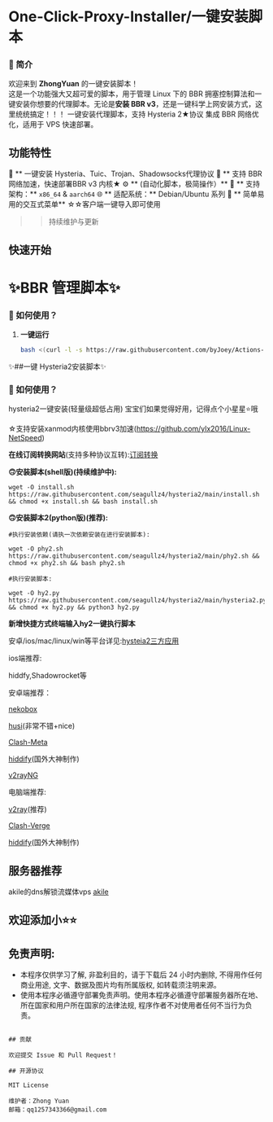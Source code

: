 # One-Click-Proxy-Installer/一键安装脚本
### 🌟 简介  
欢迎来到 **ZhongYuan** 的一键安装脚本！  
这是一个功能强大又超可爱的脚本，用于管理 Linux 下的 BBR 拥塞控制算法和一键安装你想要的代理脚本。无论是**安装 BBR v3**，还是一键科学上网安装方式，这里统统搞定！！！
一键安装代理脚本，支持 Hysteria 2★协议
集成 BBR 网络优化，适用于 VPS 快速部署。

## 功能特性

👑 ** 一键安装 Hysteria、Tuic、Trojan、Shadowsocks代理协议
🍰 ** 支持 BBR 网络加速，快速部署BBR v3 内核★
⚙️ ** (自动化脚本，极简操作）**
📢 ** 支持架构：** `x86_64` & `aarch64`  🌐 ** 适配系统：** Debian/Ubuntu 系列
👀 ** 简单易用的交互式菜单**
☆☆客户端一键导入即可使用
>>持续维护与更新

## 快速开始
# ✨BBR 管理脚本✨  
  

>   
 

### 🚀 如何使用？

1. **一键运行**  
   ```bash
   bash <(curl -l -s https://raw.githubusercontent.com/byJoey/Actions-bbr-v3/refs/heads/main/install.sh)
   ```




 ✨##一键 Hysteria2安装脚本✨  
  

>   
 

### 🚀 如何使用？

hysteria2一键安装(轻量级超低占用)
宝宝们如果觉得好用，记得点个小星星⭐️哦


☆支持安装xanmod内核使用bbrv3加速(https://github.com/ylx2016/Linux-NetSpeed)

**在线订阅转换网站**(支持多种协议互转):[订阅转换](https://sub.crazyact.com/)

**🙃安装脚本(shell版)(持续维护中):**
```
wget -O install.sh https://raw.githubusercontent.com/seagullz4/hysteria2/main/install.sh && chmod +x install.sh && bash install.sh
```
**🙃安装脚本2(python版)(推荐):**
```
#执行安装依赖(请执一次依赖安装在进行安装脚本):

wget -O phy2.sh https://raw.githubusercontent.com/seagullz4/hysteria2/main/phy2.sh && chmod +x phy2.sh && bash phy2.sh

#执行安装脚本:

wget -O hy2.py https://raw.githubusercontent.com/seagullz4/hysteria2/main/hysteria2.py && chmod +x hy2.py && python3 hy2.py
```

**新增快捷方式终端输入hy2一键执行脚本**


安卓/ios/mac/linux/win等平台详见:[hysteia2三方应用](https://v2.hysteria.network/zh/docs/getting-started/3rd-party-apps/)

ios端推荐:

hiddfy,Shadowrocket等

安卓端推荐：

[nekobox](https://github.com/MatsuriDayo/NekoBoxForAndroid/releases)

[husi](https://github.com/xchacha20-poly1305/husi/releases)(非常不错+nice)

[Clash-Meta](https://github.com/MetaCubeX/ClashMetaForAndroid/releases)

[hiddify](https://github.com/hiddify/hiddify-next/releases)(国外大神制作) 

[v2rayNG](https://github.com/2dust/v2rayNG/releases)

电脑端推荐:

[v2ray](https://github.com/2dust/v2rayN/releases)(推荐)

[Clash-Verge](https://github.com/clash-verge-rev/clash-verge-rev/releases)

[hiddify](https://github.com/hiddify/hiddify-next/releases)(国外大神制作) 

## 服务器推荐

akile的dns解锁流媒体vps [akile](https://akile.io/register?aff_code=99532291-0323-491e-bdd7-fbcfebbd1fa5)


## 欢迎添加小⭐⭐


 
## 免责声明:
* 本程序仅供学习了解, 非盈利目的，请于下载后 24 小时内删除, 不得用作任何商业用途, 文字、数据及图片均有所属版权, 如转载须注明来源。
* 使用本程序必循遵守部署免责声明。使用本程序必循遵守部署服务器所在地、所在国家和用户所在国家的法律法规, 程序作者不对使用者任何不当行为负责。


```

## 贡献

欢迎提交 Issue 和 Pull Request！

## 开源协议

MIT License

维护者：Zhong Yuan
邮箱：qq1257343366@gmail.com
